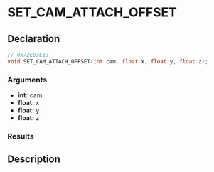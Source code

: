 # SET_CAM_ATTACH_OFFSET

## Declaration
```cpp
// 0x72E93E13
void SET_CAM_ATTACH_OFFSET(int cam, float x, float y, float z);
```

### Arguments
- **int:** cam
- **float:** x
- **float:** y
- **float:** z

### Results

## Description
